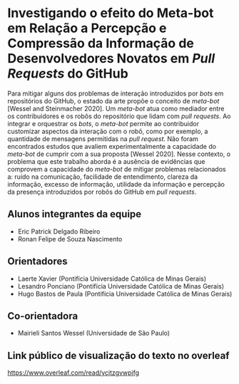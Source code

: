 # Investigando o efeito do Meta-bot em Relação a Percepção e Compressão da Informação de Desenvolvedores Novatos em *Pull Requests* do GitHub

Para mitigar alguns dos problemas de interação introduzidos por *bots* em repositórios do GitHub, o estado da arte propõe o conceito de *meta-bot* [Wessel and Steinmacher 2020]. Um *meta-bot* atua como mediador entre os contribuidores e os robôs do repositório que lidam com *pull requests*. Ao integrar e orquestrar os *bots*, o *meta-bot* permite ao contribuidor customizar aspectos da interação com o robô, como por exemplo, a quantidade de mensagens permitidas na *pull request*. Não foram encontrados estudos que avaliem experimentalmente a capacidade do *meta-bot* de cumprir com a sua proposta [Wessel 2020]. Nesse contexto, o problema que este trabalho aborda é a ausência de evidências que comprovem a capacidade do *meta-bot* de mitigar problemas relacionados a: ruído na comunicação, facilidade de entendimento, clareza da informação, excesso de informação, utilidade da informação e percepção da presença introduzidos por robôs do GitHub em *pull requests*.

## Alunos integrantes da equipe

* Eric Patrick Delgado Ribeiro
* Ronan Felipe de Souza Nascimento

## Orientadores

* Laerte Xavier (Pontifícia Universidade Católica de Minas Gerais)
* Lesandro Ponciano (Pontifícia Universidade Católica de Minas Gerais)
* Hugo Bastos de Paula (Pontifícia Universidade Católica de Minas Gerais)

## Co-orientadora

* Mairieli Santos Wessel (Universidade de São Paulo)

## Link público de visualização do texto no overleaf

https://www.overleaf.com/read/ycjtzgvwpjfg

